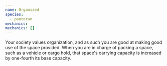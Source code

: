 ```yaml
---
name: Organized
species:
  - pantoran
mechanics:
mechanics: []
---
```

Your society values organization, and as such you are good at making good use of the space provided. When you are in charge of packing a space, such as a vehicle or cargo hold, that space's carrying capacity is increased by one-fourth its base capacity.
